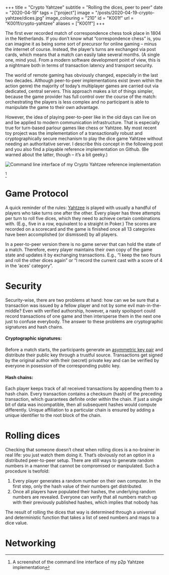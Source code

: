 +++
title = "Crypto Yahtzee"
subtitle = "Rolling the dices, peer to peer"
date = "2020-04-19"
tags = ["project"]
image = "/posts/2020-04-19-crypto-yahtzee/dices.jpg"
image_colouring = "210"
id = "K001f"
url = "K001f/crypto-yahtzee"
aliases = ["K001f"]
+++

The first ever recorded match of correspondence chess took place in 1804 in the Netherlands. If you don’t know what “correspondence chess” is, you can imagine it as being some sort of precursor for online gaming – minus the internet of course. Instead, the player’s turns are exchanged via post cards, which means that a match can easily take several months. (A single one, mind you). From a modern software development point of view, this is a nightmare both in terms of transaction latency and transport security.

The world of remote gaming has obviously changed, especially in the last two decades. Although peer-to-peer implementations exist (even within the action genre) the majority of today’s multiplayer games are carried out via dedicated, central servers. This approach makes a lot of things simpler, because the game provider has full control over the course of the match: orchestrating the players is less complex and no participant is able to manipulate the game to their own advantage.

However, the idea of playing peer-to-peer like in the old days can live on and be applied to modern communication infrastructure. That is especially true for turn-based parlour games like chess or Yahtzee. My most recent toy project was the implementation of a transactionally robust and cryptographically secure mechanism to play the dice game Yahtzee without needing an authoritative server. I describe this concept in the following post and you also find a playable reference implementation on Github. (Be warned about the latter, though – it’s a bit geeky.)

![Command line interface of my Crypto Yahtzee reference implementation](TODO)

[^1]

# Game Protocol

A quick reminder of the rules: [Yahtzee](https://en.wikipedia.org/wiki/Yahtzee) is played with usually a handful of players who take turns one after the other. Every player has three attempts per turn to roll five dices,  which they need to achieve certain combinations with. (E.g., five in a row, equivalent to a straight in Poker.) The scores are recorded on a scorecard and the game is finished once all 13 categories have been accomplished (or dismissed) by all players.

In a peer-to-peer version there is no game server that can hold the state of a match. Therefore, every player maintains their own copy of the game state and updates it by exchanging transactions. E.g., “I keep the two fours and roll the other dices again” or “I record the current cast with a score of 4 in the ‘aces’ category”.

# Security

Security-wise, there are two problems at hand: how can we be sure that a transaction was issued by a fellow player and not by some evil man-in-the-middle? Even with verified authorship, however, a nasty spoilsport could record transactions of one game and then intersperse them in the next one just to confuse everybody. The answer to these problems are cryptographic signatures and hash chains.

#### Cryptographic signatures:
Before a match starts, the participants generate an [asymmetric key pair](https://en.wikipedia.org/wiki/Public-key_cryptography) and distribute their public key through a trustful source. Transactions get signed by the original author with their (secret) private key and can be verified by everyone in posession of the corresponding public key.

#### Hash chains:
Each player keeps track of all received transactions by appending them to a hash chain. Every transaction contains a checksum (hash) of the preceding transaction, which guarantees definite order within the chain. If just a single bit of data was incompatible, then all subsequent hashes would compute differently. Unique affiliation to a particular chain is ensured by adding a unique identifier to the root block of the chain.

# Rolling dices

Checking that someone doesn’t cheat when rolling dices is a no-brainer in real life: you just watch them doing it. That’s obviously not an option in a distributed peer-to-peer setup. There are still ways to generate random numbers in a manner that cannot be compromised or manipulated. Such a procedure is twofold:

1. Every player generates a random number on their own computer. In the first step, only the hash value of their numbers get distributed.
2. Once all players have populated their hashes, the underlying random numbers are revealed. Everyone can verify that all numbers match up with their previously published hashes, which implies that nobody has 

The result of rolling the dices that way is determined through a universal and deterministic function that takes a list of seed numbers and maps to a dice value.

# Networking

[^1]: A screenshot of the command line interface of my p2p Yahtzee implementation
